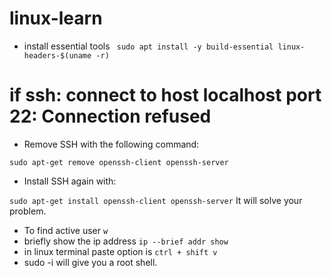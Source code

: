 # linux-learn
- install essential tools
``` sudo apt install -y build-essential linux-headers-$(uname -r)```
# if ssh: connect to host localhost port 22: Connection refused
-  Remove SSH with the following command:

``` sudo apt-get remove openssh-client openssh-server ```
- Install SSH again with:

``` sudo apt-get install openssh-client openssh-server ```
It will solve your problem.

-  To find active user 
``` w ```
-  briefly show the ip address
``` ip --brief addr show ```
- in linux terminal paste option is
  ``` ctrl + shift v ```
- sudo -i will give you a root shell.
